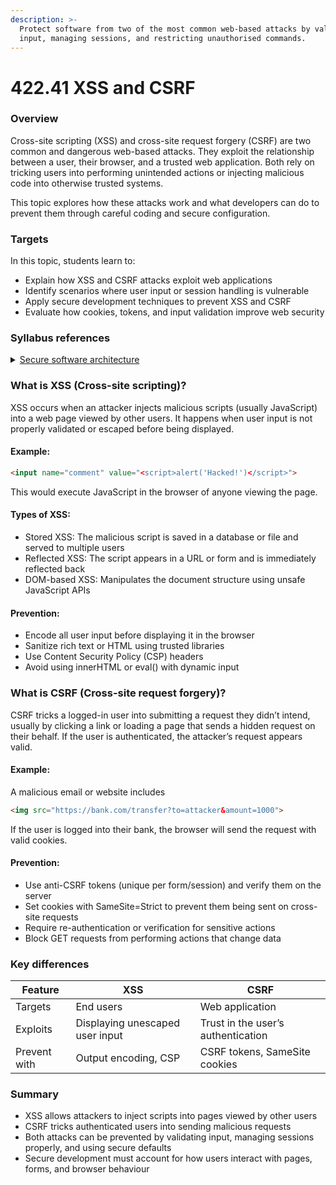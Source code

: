 ```yaml
---
description: >-
  Protect software from two of the most common web-based attacks by validating
  input, managing sessions, and restricting unauthorised commands.
---
```


# 422.41 XSS and CSRF

### Overview

Cross-site scripting (XSS) and cross-site request forgery (CSRF) are two common and dangerous web-based attacks. They exploit the relationship between a user, their browser, and a trusted web application. Both rely on tricking users into performing unintended actions or injecting malicious code into otherwise trusted systems.

This topic explores how these attacks work and what developers can do to prevent them through careful coding and secure configuration.

### Targets

In this topic, students learn to:

* Explain how XSS and CSRF attacks exploit web applications
* Identify scenarios where user input or session handling is vulnerable
* Apply secure development techniques to prevent XSS and CSRF
* Evaluate how cookies, tokens, and input validation improve web security

### Syllabus references

<details>

<summary><a href="https://curriculum.nsw.edu.au/learning-areas/tas/software-engineering-11-12-2022/content/year-12/fa039e749d">Secure software architecture</a></summary>

**Developing secure code**

* Design, develop and implement secure code to minimise vulnerabilities in user action controls, including:\
  –  cross-site scripting (XSS) and cross-site request forgery (CSRF)

</details>

### What is XSS (Cross-site scripting)?

XSS occurs when an attacker injects malicious scripts (usually JavaScript) into a web page viewed by other users. It happens when user input is not properly validated or escaped before being displayed.

#### Example:

```html
<input name="comment" value="<script>alert('Hacked!')</script>">
```

This would execute JavaScript in the browser of anyone viewing the page.

#### Types of XSS:

* Stored XSS: The malicious script is saved in a database or file and served to multiple users
* Reflected XSS: The script appears in a URL or form and is immediately reflected back
* DOM-based XSS: Manipulates the document structure using unsafe JavaScript APIs

#### Prevention:

* Encode all user input before displaying it in the browser
* Sanitize rich text or HTML using trusted libraries
* Use Content Security Policy (CSP) headers
* Avoid using innerHTML or eval() with dynamic input

### What is CSRF (Cross-site request forgery)?

CSRF tricks a logged-in user into submitting a request they didn’t intend, usually by clicking a link or loading a page that sends a hidden request on their behalf. If the user is authenticated, the attacker’s request appears valid.

#### Example:

A malicious email or website includes

```html
<img src="https://bank.com/transfer?to=attacker&amount=1000">
```

If the user is logged into their bank, the browser will send the request with valid cookies.

#### Prevention:

* Use anti-CSRF tokens (unique per form/session) and verify them on the server
* Set cookies with SameSite=Strict to prevent them being sent on cross-site requests
* Require re-authentication or verification for sensitive actions
* Block GET requests from performing actions that change data

### Key differences

| **Feature**  | **XSS**                         | **CSRF**                           |
| ------------ | ------------------------------- | ---------------------------------- |
| Targets      | End users                       | Web application                    |
| Exploits     | Displaying unescaped user input | Trust in the user’s authentication |
| Prevent with | Output encoding, CSP            | CSRF tokens, SameSite cookies      |

### Summary

* XSS allows attackers to inject scripts into pages viewed by other users
* CSRF tricks authenticated users into sending malicious requests
* Both attacks can be prevented by validating input, managing sessions properly, and using secure defaults
* Secure development must account for how users interact with pages, forms, and browser behaviour
